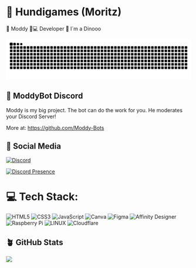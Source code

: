 # 🦖 Hundigames (Moritz)

🤖 Moddy 🧑💻 Developer 🦖 I`m a Dinooo 


![github contribution grid snake animation](https://raw.githubusercontent.com/0-don/0-don/output/github-contribution-grid-snake-dark.svg)


## 🌵 ModdyBot Discord

Moddy is my big project. The bot can do the work for you. He moderates your Discord Server! 

More at: https://github.com/Moddy-Bots



## 🌳 Social Media

[![Discord](https://img.shields.io/badge/Discord-%237289DA.svg?logo=discord&logoColor=white)](https://discordapp.com/users/980916557993623575)



[![Discord Presence](https://lanyard.cnrad.dev/api/980916557993623575)](https://discord.com/users/980916557993623575)



# 💻 Tech Stack:
![HTML5](https://img.shields.io/badge/html5-%23E34F26.svg?style=flat&logo=html5&logoColor=white)  ![CSS3](https://img.shields.io/badge/css3-%231572B6.svg?style=flat&logo=css3&logoColor=white) ![JavaScript](https://img.shields.io/badge/javascript-%23323330.svg?style=flat&logo=javascript&logoColor=%23F7DF1E) ![Canva](https://img.shields.io/badge/Canva-%2300C4CC.svg?style=flat&logo=Canva&logoColor=white) ![Figma](https://img.shields.io/badge/figma-%23F24E1E.svg?style=flat&logo=figma&logoColor=white) ![Affinity Designer](https://img.shields.io/badge/affinitydesginer-%231B72BE.svg?style=flat&logo=affinity-designer&logoColor=white) ![Raspberry Pi](https://img.shields.io/badge/-RaspberryPi-C51A4A?style=flat&logo=Raspberry-Pi) ![LINUX](https://img.shields.io/badge/Linux-FCC624?style=flat&logo=linux&logoColor=black) ![Cloudflare](https://img.shields.io/badge/Cloudflare-F38020?style=flat&logo=Cloudflare&logoColor=white)



## 🪴 GitHub Stats


![](https://github-readme-stats.vercel.app/api?username=moritz1dev&show_icons=true&theme=dark)









